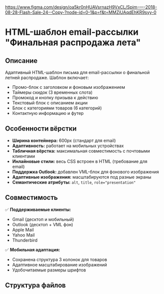 https://www.figma.com/design/oa5kr0nHUAVsrnazH9VxCL/Spim-—-2018-08-28-Flash-Sale-24--Copy-?node-id=0-1&p=f&t=MMZiUAqdEhKR9syy-0

# HTML-шаблон email-рассылки "Финальная распродажа лета"

## Описание

Адаптивный HTML-шаблон письма для email-рассылки о финальной летней распродаже. Шаблон включает:

- Промо-блок с заголовком и фоновым изображением
- Таймеры скидок (3 временных слота)
- Промокод и кнопку призыва к действию
- Текстовый блок с описанием акции
- Блок с категориями товаров (6 категорий)
- Контактную информацию и футер

## Особенности вёрстки

- **Ширина контейнера:** 600px (стандарт для email)
- **Адаптивность:** работает на мобильных устройствах
- **Табличная вёрстка:** максимальная совместимость с почтовыми клиентами
- **Инлайновые стили:** весь CSS встроен в HTML (требование для email)
- **Поддержка Outlook:** добавлен VML-блок для фонового изображения
- **Адаптивные изображения:** масштабируются под разные экраны
- **Семантические атрибуты:** `alt`, `title`, `role="presentation"`

## Совместимость

✅ **Поддерживаемые клиенты:**

- Gmail (десктоп и мобильный)
- Outlook (десктоп + VML фон)
- Apple Mail
- Yahoo Mail
- Thunderbird

✅ **Мобильная адаптация:**

- Сохранена структура 3 колонок для товаров
- Адаптивное масштабирование изображений
- Удобочитаемые размеры шрифтов

## Структура файлов
